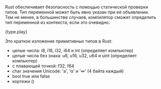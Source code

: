 Rust обеспечивает безопасность с помощью статической проверки типов. Тип переменной может быть явно указан при её объявлении. Тем не менее, в большинстве случаев, компилятор сможет определить тип переменной из контекста, если это очевидно.

{type.play}

Это краткое изложение примитивных типов в Rust:
* целые числа: i8, i16, i32, i64 и int (определяет компьютер)
* целые числа без знака: u8, u16, u32, u64 и uint (определяет компьютер)
* с плавающей точкой: f32, f64
* char значения Unicode: 'a', 'α' и '∞' (4 байта каждый)
* bool true или false
* кортежи ()
